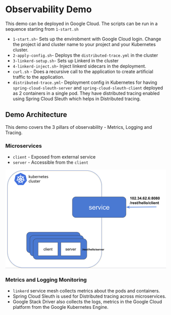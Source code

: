 # Observability Demo
This demo can be deployed in Google Cloud. The scripts can be run in a sequence starting from `1-start.sh`

- `1-start.sh`- Sets up the envirobment with Google Cloud login. Change the project id and cluster name to your project and your Kubernetes cluster.
- `2-apply-config.sh`- Deploys the `distributed-trace.yml` in the cluster
- `3-linkerd-setup.sh`- Sets up Linkerd in the cluster
- `4-linkerd-inject.sh`- Inject linkerd sidecars in the deployment.
- `curl.sh` - Does a recursive call to the application to create artificial traffic to the application.
- `distributed-trace.yml`- Deployment config in Kubernetes for having `spring-cloud-sleuth-server` and `spring-cloud-sleuth-client` deployed as 2 containers in a single pod. They have distributed tracing enabled using Spring Cloud Sleuth which helps in Distributed tracing.

## Demo Architecture
This demo covers the 3 pillars of observability - Metrics, Logging and Tracing.
### Microservices 
- `client` - Exposed from external service
- `server` - Accessible from the `client`
<img src="demo-architecture.png" alt="architecture" />

### Metrics and Logging Monitoring
- `linkerd` service mesh collects metrics about the pods and containers.
- Spring Cloud Sleuth is used for Distributed tracing across microservices.
- Google Stack Driver also collects the logs, metrics in the Google Cloud platform from the Google Kubernetes Engine.
